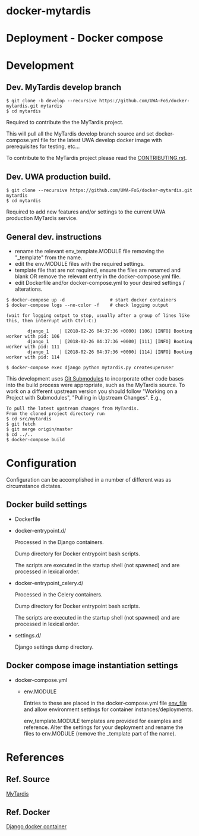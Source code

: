 # docker-mytardis

# Deployment - Docker compose

# Development

## Dev. MyTardis develop branch

```
$ git clone -b develop --recursive https://github.com/UWA-FoS/docker-mytardis.git mytardis
$ cd mytardis
```

Required to contribute the the MyTardis project.

This will pull all the MyTardis develop branch source and set docker-compose.yml file for the latest UWA develop docker image with prerequisites for testing, etc...

To contribute to the MyTardis project please read the [CONTRIBUTING.rst](https://github.com/mytardis/mytardis/blob/master/CONTRIBUTING.rst).

## Dev. UWA production build.

```
$ git clone --recursive https://github.com/UWA-FoS/docker-mytardis.git mytardis
$ cd mytardis
```

Required to add new features and/or settings to the current UWA production MyTardis service.

## General dev. instructions

* rename the relevant env_template.MODULE file removing the "_template" from the name.
* edit the env.MODULE files with the required settings.
* template file that are not required, ensure the files are renamed and blank OR remove the relevant entry in the docker-compose.yml file.
* edit Dockerfile and/or docker-compose.yml to your desired settings / alterations.


```
$ docker-compose up -d                 # start docker containers
$ docker-compose logs --no-color -f    # check logging output

(wait for logging output to stop, usually after a group of lines like this, then interrupt with Ctrl-C:)

        django_1    | [2018-02-26 04:37:36 +0000] [106] [INFO] Booting worker with pid: 106
        django_1    | [2018-02-26 04:37:36 +0000] [111] [INFO] Booting worker with pid: 111
        django_1    | [2018-02-26 04:37:36 +0000] [114] [INFO] Booting worker with pid: 114

$ docker-compose exec django python mytardis.py createsuperuser
```

This development uses [Git Submodules](https://git-scm.com/book/en/v2/Git-Tools-Submodules) to incorporate other code bases into the build process were appropriate, such as the MyTardis source. To work on a different upstream version you should follow "Working on a Project with Submodules", "Pulling in Upstream Changes". E.g.,

```
To pull the latest upstream changes from MyTardis.
From the cloned project directory run
$ cd src/mytardis
$ git fetch
$ git merge origin/master
$ cd ../..
$ docker-compose build
```

# Configuration

Configuration can be accomplished in a number of different was as circumstance dictates.

## Docker build settings

* Dockerfile
* docker-entrypoint.d/

  Processed in the Django containers.

  Dump directory for Docker entrypoint bash scripts.

  The scripts are executed in the startup shell (not spawned) and are processed in lexical order.

* docker-entrypoint_celery.d/

  Processed in the Celery containers.

  Dump directory for Docker entrypoint bash scripts.

  The scripts are executed in the startup shell (not spawned) and are processed in lexical order.

* settings.d/

  Django settings dump directory.

## Docker compose image instantiation settings

* docker-compose.yml
  * env.MODULE

    Entries to these are placed in the docker-compose.yml file [env_file](https://docs.docker.com/compose/environment-variables/#the-env_file-configuration-option) and allow environment settings for container instances/deployments.

    env_template.MODULE templates are provided for examples and reference. Alter the settings for your deployment and rename the files to env.MODULE (remove the _template part of the name).

# References

## Ref. Source

[MyTardis](https://github.com/mytardis/mytardis)

## Ref. Docker

[Django docker container](https://github.com/GoHiTech/docker-django)

